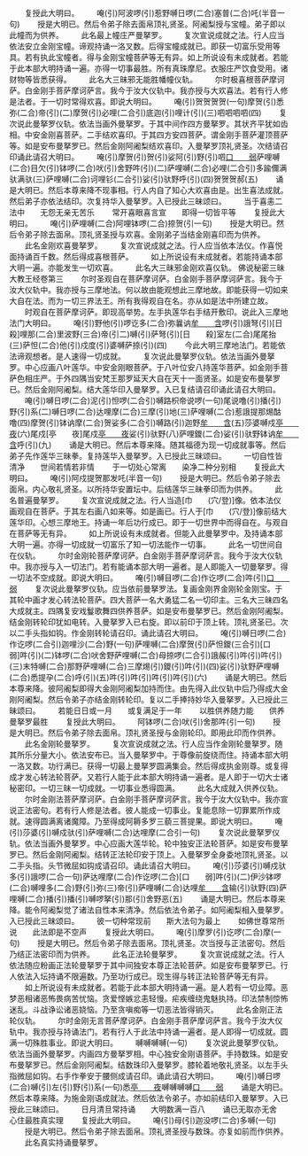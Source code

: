 <!-- { "loadSidebar": true } -->
　　复授此大明曰。
　　唵(引)阿波啰(引)惹野嚩日啰(二合)塞普(二合)吒(半音一句)
　　授是大明已。然后令弟子除去面帛顶礼贤圣。阿阇梨授与宝幢。弟子即以此幢而为供养。
　　此名最上幢庄严曼拏罗。
　　复次宣说成就之法。行人应当依法安立金刚宝幢。谛观持诵一洛叉数。后得宝幢成就已。即获一切富乐受用等具。若有执此宝幢者。得与金刚宝幢菩萨等无有异。如上所说设有未成就者。若能于此本部大明持诵一遍。亦得一切事最胜。所有真珠摩尼。衣服庄严饮食受用。诸财物等皆悉获得。
　　此名大三昧邪无能胜幡幢仪轨。
　　尔时极喜根菩萨摩诃萨。白金刚手菩萨摩诃萨言。我今于汝大仪轨中。我亦授与大欢喜法。若有行人修是法者。于一切时常得欢喜。即说大明曰。
　　唵(引)贺贺贺贺(一句)摩贺(引)悉弥(二合)帝(引)(二)摩贺(引)必哩(二合引)底迦(引)哩计(引)(三)呬呬呬呬(四)
　　复次说此曼拏罗仪轨。依法当画外曼拏罗。于其中间作四方曼拏罗。其状齐平犹如齿相。中安金刚喜菩萨。二手结欢喜印。于其四方安四菩萨。谓金刚手菩萨灌顶菩萨等。如是安布曼拏罗已。然后金刚阿阇梨结欢喜印。入曼拏罗顶礼贤圣。次结请召印诵此请召大明曰。
　　唵(引)摩贺(引)贺(引)娑阿(引)野(引)呬[口　　弱](一句)萨哩嚩(二合)目欠(引)钵啰(二合)吠(引)舍野吽(引)(二)萨哩嚩(二合)必哩(二合引)多踰儞满驮满驮(三)萨哩嚩(二合)诃哩钐(二合引)娑(引)驮野呼(引)(四)贺贺贺郝(五)
　　诵是大明已。然后本尊来降不现事相。行人内自了知心大欢喜由是。出生喜法成就。然后弟子亦依法结印。次复持华入曼拏罗。入已授此三昧颂曰。
　　当于喜恚二法中　　无怨无亲无苦乐
　　常开喜眼喜言宣　　即得一切皆平等
　　复授此大明曰。
　　唵(引)萨哩嚩(二合)阿哩钵啰(二合)捺贺(引一句)
　　授是大明已。然后令弟子除去面帛。顶礼贤圣授与欢喜。金刚弟子当结金刚喜印而为供养。
　　此名金刚欢喜曼拏罗。
　　复次宣说成就之法。行人应当依本法仪。作喜悦面持诵百千数。然后得成喜根菩萨。
　　如上所说设有未成就者。若能持诵本部大明一遍。亦能发生一切欢喜。
　　此名大三昧邪金刚欢喜仪轨。
佛说秘密三昧大教王经卷第三
　　尔时圣观自在菩萨摩诃萨。白金刚手菩萨摩诃萨言。我今于汝大仪轨中。我亦授与三摩地法。何以故由能观想此三摩地故。即能获得一切如来大自在法。而为一切三界法王。所有我得观自在名。亦从如是法中所建立故。
　　时观自在菩萨摩诃萨。即现高举势。左手执莲华右手结开敷印。说此入三摩地法门大明曰。
　　唵(引)野他(引)啰讫多(二合)弥曩讷[牟　　含](二合一句)啰(引)誐弩(引)[日　　殺]哩那(二合)里波野(三合)帝(引二)嚩(引)萨弩(引)[日　　殺]室左(二合)尾尾抬(三)萨怛(二合)他(引)戍度(引)婆嚩萨捺(引)(四)
　　今此大明三摩地法门。若能依法谛观想者。是人速得一切成就。
　　复次说此曼拏罗仪轨。依法当画外曼拏罗。中心应画八叶莲华。中安金刚眼菩萨。于八叶位安八持莲华菩萨。如金刚手菩萨色相庄严。于外四隅当安梵王那罗延天大自在天十一面贤圣。如是安布曼拏罗已。然后金刚阿阇梨。结大莲华印入曼拏罗。入已复结请召印诵此请召大明曰。
　　唵(引)嚩日啰(二合)泥(引)怛啰(二合引)嚩路枳帝说啰(一句)尾说噜(引)播(引)野(引)系(二)嚩日啰(二合)达哩摩(二合)三摩(引)地(三)萨哩嚩(二合)惹誐提那焬酤噜(四)摩贺(引)钵讷摩(二合)贺娑多(二合引)嚩路(引)迦野[牟　　含](引)(五)莎婆嚩戍[亭　　夜](引)(六)尾戍[亭　　夜]尾戍[亭　　夜](七)娑(引)驮野(八)萨哩鑁(二合)娑(引)驮野钵讷[牟　　含](二合)呼(引)(九)
　　诵是大明已。然后本尊来降。随其福德为现一切成就事等。然后弟子先作莲华三昧拳。复持莲华入曼拏罗。入已授此三昧颂曰。
　　一切自性皆清净　　世间若情若非情
　　于一切处心常离　　染净二种分别相
　　复授此大明曰。
　　唵(引)阿戍提贺那发吒(半音一句)
　　授是大明已。然后令弟子除去面帛。内心敬礼贤圣。以所持华安置坛中。后结莲华三昧拳印而为供养。
　　此名普遍曼拏罗。
　　复次宣说成就之法。行人当造[巾　　(穴/登)]像。依本法仪画观自在菩萨。于其左右画八如来等。如是画已。行人于[巾　　(穴/登)]像前结大莲华印。心想三摩地王。持诵一年后功行成已。即于一切世界中而得自在。与观自在菩萨等无有异。
　　如上所说设有未成就者。但能入此曼拏罗中。及持诵本部大明一遍。亦得一切成就一切富乐了知一切法能作一切事。
　　此名一切世间自在仪轨。
　　尔时金刚轮菩萨摩诃萨。白金刚手菩萨摩诃萨言。我今于汝大仪轨中。我亦授与入一切法门。若有能诵本部大明一遍者。是人即能入一切曼拏罗。得一切法不空成就。即说大明曰。
　　唵(引)嚩目啰(二合)作讫啰(二合)吽(引)[口　　弱](一句)
　　复次说此曼拏罗仪轨。应当依前曼拏罗法。复画金刚界金刚轮金刚宝。于其轮中画才发心转法轮菩萨。四大菩萨一名大勇猛二名一切印主。三名大三昧四名大成就主。四隅复安戏鬘歌舞四供养菩萨。如是安布曼拏罗已。然后金刚阿阇梨。结金刚转轮印犹如电转。入曼拏罗入已右旋。即以前印于顶上转。顶礼贤圣已。次以二手头指如钩。作金刚转轮请召印。诵此请召大明曰。
　　唵(引)嚩日啰(二合)作讫啰(二合引)迦哩沙(二合)野(一句)萨哩嚩(二合)摩贺(引)萨怛鑁(三合引)[口　　弱]吽(引)(二)钵啰(二合)吠舍野萨哩嚩(二合)母捺啰(二合引)誐赧(引)吽(引)吽(引)(三)末特嚩(二合)那野萨哩嚩(二合)三摩焬(引)鑁(引)吽(引)(四)娑(引)驮野萨哩嚩(二合)悉提孕(二合)呼(引)(五)吽(引)吽(引)吽(引)吽(引)(六)
　　诵是大明已。然后本尊来降。彼阿阇梨即得大金刚阿阇梨加持而住。由先得入此仪轨中后乃得成大金刚阿阇梨。然后令弟子亦结金刚转轮印。复以二手捧持妙华入曼拏罗。入已授此三昧颂曰。
　　若能日日或一月　　或复满足于一年
　　以胜供养随力能　　供养曼拏罗最胜
　　复授此大明曰。
　　阿钵啰(二合)吠(引)舍那吽(引一句)
　　授是大明已。然后令弟子除去面帛。顶礼贤圣授与金刚轮印。即用此印而作供养。
　　此名金刚轮曼拏罗。
　　复次宣说成就之法。行人应当作金刚轮曼拏罗。随其所乐分量大小。依法安布已。当入曼拏罗中。于尊像前旋绕而住。持诵本部大明一洛叉数。功行满已。获得一切最上曼拏罗圆满集会。然后得成执金刚尊。或复得成才发心转法轮菩萨。又若行人能于此本部大明持诵一遍者。是人即于一切大士诸秘密印。一切三昧一切成就。一切事业悉得圆满。
　　此名大成就入供养仪轨。
　　尔时金刚法菩萨摩诃萨。白金刚手菩萨摩诃萨言。我今于汝大仪轨中。我亦宣说正法密句。若有行人修是法者。彼人能成一切事业。复能息除一切罪累所作成就。速得圆满离诸魔障。乃至得成阿耨多罗三藐三菩提果。即说大明曰。
　　唵(引)莎婆(引)嚩戍驮(引)萨哩嚩(二合)达哩摩(二合引一句)
　　复次说此曼拏罗仪轨。依法当画外曼拏罗。中心应画大莲华轮。轮中独安正法轮菩萨。如是安布曼拏罗已。然后金刚阿阇梨。结转正法轮印安于顶上。入曼拏罗全身委地顶礼贤圣。以二手头指。头节微屈如钩成请召印。诵此请召大明曰。
　　唵(引)莎婆(引)嚩戍驮多(引)誐啰(二合一句)萨达哩摩(二合)作讫啰(二合)[口　　弱]吽(引)(二)伊沙钵啰(二合)嚩哩多(二合)野(引)弥(三)帝(引)萨哩嚩(二合)达哩[牟　　含](二合引)输(引)驮野(四)萨哩嚩(二合)播(引)播(引)嚩啰拏(引)那(引)舍野恶(五)
　　诵是大明已。然后本尊来降。能令阿阇梨觉了诸法自性本来清净。然后依法令弟子。如阿阇梨相入曼拏罗。入已授此三昧颂曰。
　　彼一切种常现前　　斯大法句为最上
　　如佛世尊常所说　　此法即是不空声
　　复授此大明曰。
　　唵(引)摩罗(引)讫啰(二合)摩(一句)
　　授是大明已。然后令弟子除去面帛。顶礼贤圣。次当授与正法密句。然后乃结正法密印而为供养。
　　此名正法轮曼拏罗。
　　复次宣说成就之法。行人依法随应粉画正法轮曼拏罗于其中间独安本尊正法轮菩萨。如是安布曼拏罗已。行人依法入坛持诵不限遍数。乃至功行成已。现生得与转正法轮菩萨等无有异。
　　如上所说设有未成就者。若能于此本部大明持诵一遍。是人若有一切业障。恶梦恶相诸恶怖畏病苦忧恼。贪爱悭嫉忿恚轻慢。疟疾缠绕鬼魅执持。印法禁制惊怖迷乱。斗战诤讼诸恶娆恼。乃至贪嗔痴等一切恶法皆得销灭。
　　此名金刚正法轮仪轨。
　　尔时金刚无言菩萨摩诃萨。白金刚手菩萨摩诃萨言。我今于汝大仪轨中。我亦授与持诵法门。若有行人于此法中持诵一遍者。是人即得一切成就。圆满一切殊胜事业。即说大明曰。
　　嚩嚩嚩嚩(一句)
　　复次说此曼拏罗仪轨。依法当画外曼拏罗。内画四方曼拏罗相。中心独安金刚语菩萨。手持数珠。如是安布曼拏罗已。然后金刚阿阇梨。结数珠印入曼拏罗。膝轮着地敬礼贤圣。以左手头指微屈如钩。右手作拳安于腰侧成请召印。诵此请召大明曰。
　　唵(引)嚩日啰(二合)嚩(引)左(引)野(引)系(一句)悉[亭　　夜](二)嚩嚩嚩嚩[口　　弱](三)
　　诵是大明已。然后本尊来降。为施金刚语成就法。然后依法令弟子。亦如前结印入曼拏罗。入已授此三昧颂曰。
　　日月清旦常持诵　　大明数满一百八
　　诵已无取亦无舍　　心住最胜真实理
　　复授此大明曰。
　　唵(引)母(引)迦没啰(二合)多嚩(一句)
　　授是大明已。然后令弟子除去面帛。顶礼贤圣授与数珠。亦复如前而作供养。
　　此名真实持诵曼拏罗。
